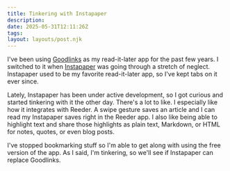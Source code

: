 ```yaml
---
title: Tinkering with Instapaper
description:
date: 2025-05-31T12:11:26Z
tags:
layout: layouts/post.njk
---
```


I've been using [Goodlinks](https://goodlinks.app) as my read-it-later app for the past few years. I switched to it when [Instapaper](https://ldstephens.net/blog/open-letter-to-the-developers-of-instapaper/) was going through a stretch of neglect. Instapaper used to be my favorite read-it-later app, so I've kept tabs on it ever since.

Lately, Instapaper has been under active development, so I got curious and started tinkering with it the other day. There's a lot to like. I especially like how it integrates with Reeder. A swipe gesture saves an article and I can read my Instapaper saves right in the Reeder app. I also like being able to highlight text and share those highlights as plain text, Markdown, or HTML for notes, quotes, or even blog posts.

I've stopped bookmarking stuff so I'm able to get along with using the free version of the app. As I said, I'm tinkering, so we'll see if Instapaper can replace Goodlinks. 
